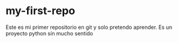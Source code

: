 # my-first-repo
Este es mi primer repositorio en git y solo pretendo aprender.
Es un proyecto python sín mucho sentido
